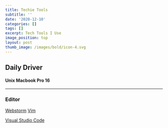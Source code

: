 ```yaml
---
title: Techie Tools
subtitle: ''
date: '2020-12-10'
categories: []
tags: []
excerpt: Tech Tools I Use
image_position: top
layout: post
thumb_image: /images/bold/icon-4.svg
---
```

## Daily Driver
#### Unix Macbook Pro 16

----

### Editor
  <a href="https://www.jetbrains.com/webstorm/">Webstorm</a>
 <a href="https://www.vim.org/">Vim</a>
 <p><a href="https://code.visualstudio.com/">Visual Studio Code</a></p>
 